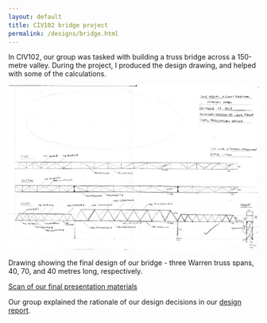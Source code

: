 ```yaml
---
layout: default
title: CIV102 bridge project
permalink: /designs/bridge.html
---
```


In CIV102, our group was tasked with building a truss bridge across a 150-metre valley. During the project, I produced the design drawing, and helped with some of the calculations.

![Bridge drawing](bridge_drawing_thumb.jpg)

Drawing showing the final design of our bridge - three Warren truss spans, 40, 70, and 40 metres long, respectively.

[Scan of our final presentation materials](https://drive.google.com/folderview?id=0B-fqnmBSesbtVV9naU1xWEFZQUk&usp=sharing)

Our group explained the rationale of our design decisions in our [design report](https://docs.google.com/file/d/0B-fqnmBSesbtOTRYd0FVQWhKSDQ/edit).
